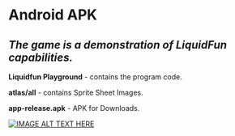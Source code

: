 # Android APK
## _The game is a demonstration of LiquidFun capabilities._

**Liquidfun Playground** - contains the program code.

**atlas/all** - contains Sprite Sheet Images.

**app-release.apk** - APK for Downloads.

[![IMAGE ALT TEXT HERE](https://img.youtube.com/vi/Pkrb9vx0-bI/0.jpg)](https://www.youtube.com/watch?v=Pkrb9vx0-bI)
